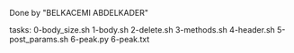 Done by "BELKACEMI ABDELKADER"

tasks:
0-body_size.sh
1-body.sh
2-delete.sh
3-methods.sh
4-header.sh
5-post_params.sh
6-peak.py
6-peak.txt
